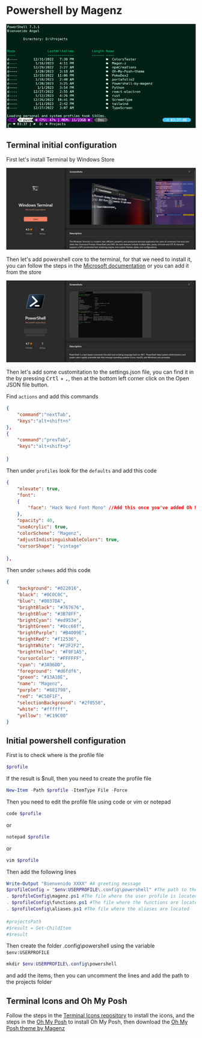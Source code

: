 # Powershell by Magenz
<p align="center">
  <img
    src="/terminal.png"
    alt="Terminal"
  />
</p>

## Terminal initial configuration
First let's install Terminal by Windows Store
<p align="center">
  <img
    src="/terminalStore.png"
    alt="terminalStore"
  />
</p>

Then let's add powershell core to the terminal, for that we need to install it, you can follow the steps in the <a href='https://docs.microsoft.com/en-us/powershell/scripting/install/installing-powershell-core-on-windows?view=powershell-7.1'>Microsoft documentation</a> or you can add it from the store
<p align="center">
  <img
    src="/powershellStore.png"
    alt="powershellStore"
  />
</p>

Then let's add some customitation to the settings.json file, you can find it in the by pressing <kbd>Crtl</kbd> + <kbd>,</kbd>, then at the bottom left corner click on the Open JSON file button.

Find `actions` and add this commands
```JSON
{
    "command":"nextTab",
    "keys":"alt+shift+n"
},
{
    "command":"prevTab",
    "keys":"alt+shift+p"
    
}
```
Then under `profiles` look for the `defaults` and add this code
```JSON
{
    "elevate": true,
    "font": 
    {
        "face": "Hack Nerd Font Mono" //Add this once you've added Oh My Posh
    },
    "opacity": 40,
    "useAcrylic": true,
    "colorScheme": "Magenz",
    "adjustIndistinguishableColors": true,
    "cursorShape": "vintage"
    
},
```
Then under `schemes` add this code
```JSON
{
    "background": "#022016",
    "black": "#0C0C0C",
    "blue": "#0037DA",
    "brightBlack": "#767676",
    "brightBlue": "#3B78FF",
    "brightCyan": "#ed953e",
    "brightGreen": "#0cc66f",
    "brightPurple": "#B4009E",
    "brightRed": "#f12536",
    "brightWhite": "#F2F2F2",
    "brightYellow": "#F9F1A5",
    "cursorColor": "#FFFFFF",
    "cyan": "#3A96DD",
    "foreground": "#d6fdf6",
    "green": "#13A10E",
    "name": "Magenz",
    "purple": "#881798",
    "red": "#C50F1F",
    "selectionBackground": "#2f0558",
    "white": "#ffffff",
    "yellow": "#C19C00"
}
```
## Initial powershell configuration

First is to check where is  the profile file

```powershell
$profile
```

If the result is $null, then you need to create the profile file

```powershell
New-Item -Path $profile -ItemType File -Force
```

Then you need to edit the profile file using code or vim or notepad

```powershell
code $profile
```
or
```powershell
notepad $profile
```
or
```powershell
vim $profile
``` 
Then add the following lines

```powershell
Write-Output "Bienvenido XXXX" #A greeting message
$profileConfig = "$env:USERPROFILE\.config\powershell" #The path to the folder where the configuration files are located
. $profileConfig\magenz.ps1 #The file where the user profile is located
. $profileConfig\functions.ps1 #The file where the functions are located
. $profileConfig\aliases.ps1 #The file where the aliases are located

#projectsPath 
#$result = Get-ChildItem
#$result
```
Then create the folder .config\powershell using the variable ```$env:USERPROFILE```


```powershell
mkdir $env:USERPROFILE\.config\powershell
```

and add the items, then you can uncomment the lines and add the path to the projects folder

## Terminal Icons and Oh My Posh

Follow the steps in the <a href='https://github.com/devblackops/Terminal-Icons'>Terminal Icons repository</a> to install the icons, and the steps in the <a href='https://ohmyposh.dev/docs/windows'>Oh My Posh</a> to install Oh My Posh, then download the <a href='https://github.com/angelzxz1/Oh-My-Posh-theme'>Oh My Posh theme by Magenz</a>


